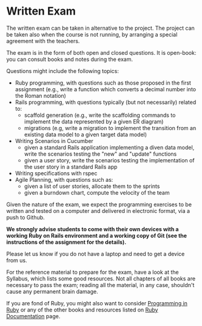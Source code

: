 # Written Exam

The written exam can be taken in alternative to the project.  The project can
be taken also when the course is not running, by arranging a special agreement
with the teachers.

The exam is in the form of both open and closed questions. It is open-book: you
can consult books and notes during the exam.

Questions might include the following topics:

* Ruby programming, with questions such as those proposed in the first
  assignment (e.g., write a function which converts a decimal number into the
  Roman notation)
* Rails programming, with questions typically (but not necessarily) related to:
  - scaffold generation (e.g., write the scaffolding commands to implement the
    data represented by a given ER diagram)
  - migrations (e.g, write a migration to implement the transition from an
    existing data model to a given target data model)
* Writing Scenarios in Cucumber 
  - given a standard Rails application implementing a diven data model, write
    the scenarios testing the "new" and "update" functions
  - given a user story, write the scenarios testing the implementation of the
    user story in a standard Rails app
* Writing specifications with rspec
* Agile Planning, with questions such as:
  - given a list of user stories, allocate them to the sprints
  - given a burndown chart, compute the velocity of the team
  
Given the nature of the exam, we expect the programming exercises to be
written and tested on a computer and delivered in electronic format, via a
push to Github.

**We strongly advise students to come with their own devices with a working
Ruby on Rails environment and a working copy of Git (see the instructions of
the assignment for the details).**

Please let us know if you do not have a laptop and need to get a device from
us.
  
For the reference material to prepare for the exam, have a look at the
Syllabus, which lists some good resources.  Not all chapters of all books are
necessary to pass the exam; reading all the material, in any case, shouldn't
cause any permanent brain damage.

If you are fond of Ruby, you might also want to
consider [Programming in Ruby](http://www.ruby-doc.org/docs/ProgrammingRuby/)
or any of the other books and resources listed
on [Ruby Documentation](https://www.ruby-lang.org/en/documentation/) page.

